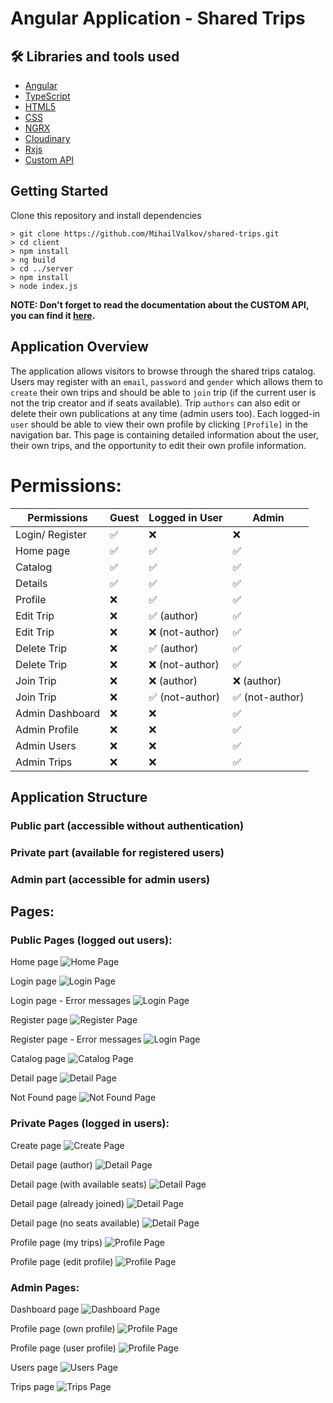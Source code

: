 # Angular Application - Shared Trips

## 🛠 Libraries and tools used
- [Angular](https://angular.io/)
- [TypeScript](https://www.typescriptlang.org/)
- [HTML5](https://developer.mozilla.org/en-US/docs/Glossary/HTML5)
- [CSS](https://developer.mozilla.org/en-US/docs/Web/CSS)
- [NGRX](https://ngrx.io/guide/store)
- [Cloudinary](https://cloudinary.com/)
- [Rxjs](https://rxjs.dev/guide/overview)
- [Custom API](https://github.com/MihailValkov/shared-trips/blob/main/server/readMe.md)


## Getting Started
Clone this repository and install dependencies
```
> git clone https://github.com/MihailValkov/shared-trips.git
> cd client
> npm install
> ng build
> cd ../server
> npm install
> node index.js
```
**NOTE: Don't forget to read the documentation about the CUSTOM API, you can find it [here](https://github.com/MihailValkov/shared-trips/blob/main/server/readMe.md).**

## Application Overview
The application allows visitors to browse through the shared trips catalog. Users may register with an `email`, `password` and `gender` which allows them to `create` their own trips and should be able to `join` trip (if the current user is not the trip creator and if seats available). Trip `authors` can also edit or delete their own publications at any time (admin users too). Each logged-in `user` should be able to view their own profile by clicking `[Profile]` in the navigation bar. 
This page is containing detailed information about the user, their own trips, and the opportunity to edit their own profile information.

# Permissions:

| **Permissions** | Guest   | Logged in User  | Admin           |
| --------------- | -----   | --------------  | --------------  |
| Login/ Register | ✅     | ❌              | ❌              |
| Home page       | ✅     | ✅              | ✅              |
| Catalog         | ✅     | ✅              | ✅              |
| Details         | ✅     | ✅              | ✅              |
| Profile         | ❌     | ✅              | ✅              |
| Edit Trip       | ❌     | ✅ (author)     | ✅              |
| Edit Trip       | ❌     | ❌ (not-author) | ✅              |
| Delete Trip     | ❌     | ✅ (author)     | ✅              |
| Delete Trip     | ❌     | ❌ (not-author) | ✅              |
| Join Trip       | ❌     | ❌ (author)     | ❌ (author)     |
| Join Trip       | ❌     | ✅ (not-author) | ✅ (not-author) |
| Admin Dashboard | ❌     | ❌              | ✅              |
| Admin Profile   | ❌     | ❌              | ✅              |
| Admin Users     | ❌     | ❌              | ✅              |
| Admin Trips     | ❌     | ❌              | ✅              |

## Application Structure

### Public part (accessible without authentication)
### Private part (available for registered users)
### Admin part (accessible for admin users)

## Pages:

### Public Pages (logged out users):

Home page
![Home Page](https://raw.githubusercontent.com/MihailValkov/shared-trips/main/pages/Home.png)

Login page
![Login Page](https://raw.githubusercontent.com/MihailValkov/shared-trips/main/pages/Login.png)

Login page - Error messages
![Login Page](https://raw.githubusercontent.com/MihailValkov/shared-trips/main/pages/Login-error.png)

Register page
![Register Page](https://raw.githubusercontent.com/MihailValkov/shared-trips/main/pages/Register.png)

Register page - Error messages
![Login Page](https://raw.githubusercontent.com/MihailValkov/shared-trips/main/pages/Register-error.png)

Catalog page
![Catalog Page](https://raw.githubusercontent.com/MihailValkov/shared-trips/main/pages/Catalog.png)

Detail page
![Detail Page](https://raw.githubusercontent.com/MihailValkov/shared-trips/main/pages/Detail-guest.png)

Not Found page
![Not Found Page](https://raw.githubusercontent.com/MihailValkov/shared-trips/main/pages/Not-found.png)



### Private Pages (logged in users):

Create page
![Create Page](https://raw.githubusercontent.com/MihailValkov/shared-trips/main/pages/Create.png)

Detail page (author)
![Detail Page](https://raw.githubusercontent.com/MihailValkov/shared-trips/main/pages/Detail-author.png)

Detail page (with available seats)
![Detail Page](https://raw.githubusercontent.com/MihailValkov/shared-trips/main/pages/Detail-user-available-seats.png)

Detail page (already joined)
![Detail Page](https://raw.githubusercontent.com/MihailValkov/shared-trips/main/pages/Detail-user-joined.png)

Detail page (no seats available)
![Detail Page](https://raw.githubusercontent.com/MihailValkov/shared-trips/main/pages/Detail-user-no-available-seats.png)

Profile page (my trips)
![Profile Page](https://raw.githubusercontent.com/MihailValkov/shared-trips/main/pages/Profile-trips.png)

Profile page (edit profile)
![Profile Page](https://raw.githubusercontent.com/MihailValkov/shared-trips/main/pages/Profile-edit.png)

### Admin Pages:

Dashboard page 
![Dashboard Page](https://raw.githubusercontent.com/MihailValkov/shared-trips/main/pages/Admin-dashboard.png)

Profile page (own profile)
![Profile Page](https://raw.githubusercontent.com/MihailValkov/shared-trips/main/pages/Admin-profile.png)

Profile page (user profile)
![Profile Page](https://raw.githubusercontent.com/MihailValkov/shared-trips/main/pages/Admin-user-profile.png)

Users page 
![Users Page](https://raw.githubusercontent.com/MihailValkov/shared-trips/main/pages/Admin-users.png)

Trips page 
![Trips Page](https://raw.githubusercontent.com/MihailValkov/shared-trips/main/pages/Admin-trips.png)


